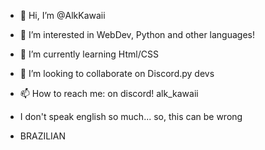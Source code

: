 - 👋 Hi, I’m @AlkKawaii
- 👀 I’m interested in WebDev, Python and other languages!
- 🌱 I’m currently learning Html/CSS
- 💞️ I’m looking to collaborate on Discord.py devs
- 📫 How to reach me: on discord! alk_kawaii

- I don't speak english so much... so, this can be wrong

- BRAZILIAN
